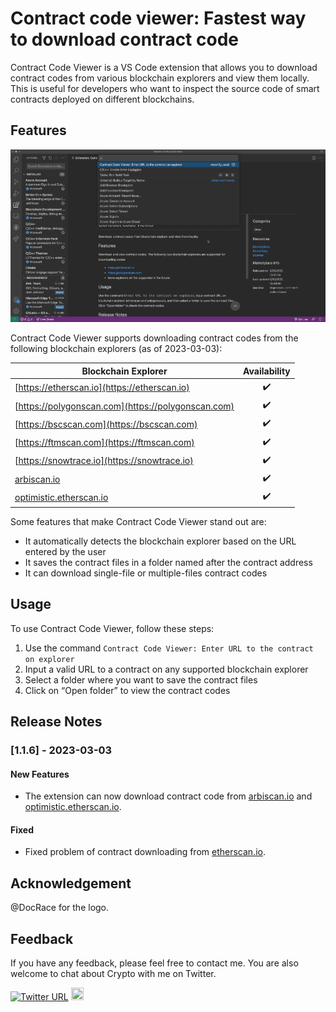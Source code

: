 # Contract code viewer: Fastest way to download contract code

Contract Code Viewer is a VS Code extension that allows you to download contract codes from various blockchain explorers and view them locally. This is useful for developers who want to inspect the source code of smart contracts deployed on different blockchains.

## Features

![Feature](images/feature1.gif)

Contract Code Viewer supports downloading contract codes from the following blockchain explorers (as of 2023-03-03):

| Blockchain Explorer                                        | Availability |
|------------------------------------------------------------|:------------:|
| [https://etherscan.io](https://etherscan.io)               |       ✔️      |
| [https://polygonscan.com](https://polygonscan.com)         |       ✔️      |
| [https://bscscan.com](https://bscscan.com)                 |       ✔️      |
| [https://ftmscan.com](https://ftmscan.com)                 |       ✔️      |
| [https://snowtrace.io](https://snowtrace.io)               |       ✔️      |
| [arbiscan.io](https://arbiscan.io)                         |       ✔️      |
| [optimistic.etherscan.io](https://optimistic.etherscan.io) |       ✔️      |

Some features that make Contract Code Viewer stand out are:

- It automatically detects the blockchain explorer based on the URL entered by the user
- It saves the contract files in a folder named after the contract address
- It can download single-file or multiple-files contract codes

## Usage

To use Contract Code Viewer, follow these steps:

1. Use the command `Contract Code Viewer: Enter URL to the contract on explorer`
2. Input a valid URL to a contract on any supported blockchain explorer
3. Select a folder where you want to save the contract files
4. Click on “Open folder” to view the contract codes

## Release Notes

### [1.1.6] - 2023-03-03
#### New Features
- The extension can now download contract code from [arbiscan.io](https://arbiscan.io) and [optimistic.etherscan.io](https://optimistic.etherscan.io).
#### Fixed
- Fixed problem of contract downloading from [etherscan.io](https://etherscan.io).

## Acknowledgement

@DocRace for the logo.

## Feedback

If you have any feedback, please feel free to contact me. You are also welcome to chat about Crypto with me on Twitter.

[![Twitter URL](https://img.shields.io/twitter/url/https/twitter.com/ksdrian.svg?style=social&label=Follow%20%40ksdrian)](https://twitter.com/ksdrian) <a href="https://github.com/username"><img src="https://github.githubassets.com/images/modules/logos_page/GitHub-Mark.png" width="20" height="20"></a>
